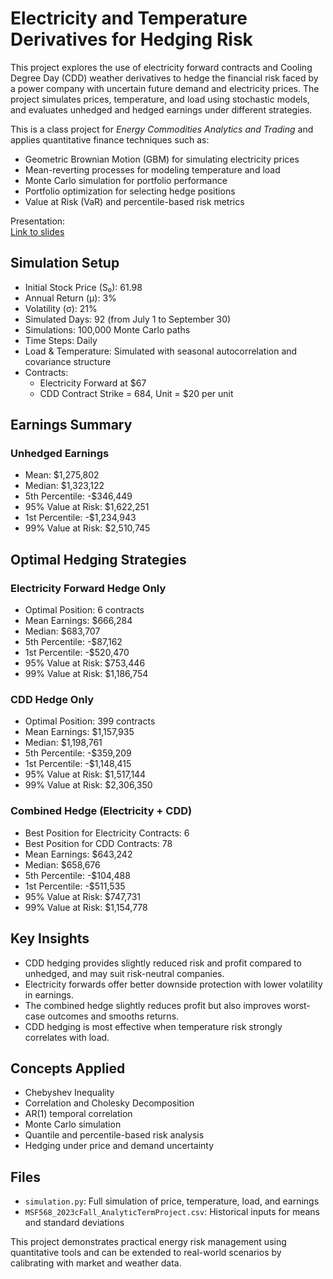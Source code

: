 # Electricity and Temperature Derivatives for Hedging Risk

This project explores the use of electricity forward contracts and Cooling Degree Day (CDD) weather derivatives to hedge the financial risk faced by a power company with uncertain future demand and electricity prices. The project simulates prices, temperature, and load using stochastic models, and evaluates unhedged and hedged earnings under different strategies.

This is a class project for *Energy Commodities Analytics and Trading* and applies quantitative finance techniques such as:

- Geometric Brownian Motion (GBM) for simulating electricity prices  
- Mean-reverting processes for modeling temperature and load  
- Monte Carlo simulation for portfolio performance  
- Portfolio optimization for selecting hedge positions  
- Value at Risk (VaR) and percentile-based risk metrics  

Presentation:  
[Link to slides](https://docs.google.com/presentation/d/1kmWw5BDqw3V5UMxtpKgjCgu0DhnZt9aOFTpuiXCUXYo/edit#slide=id.g2ad6f70761f_0_923)

## Simulation Setup

- Initial Stock Price (S₀): 61.98  
- Annual Return (μ): 3%  
- Volatility (σ): 21%  
- Simulated Days: 92 (from July 1 to September 30)  
- Simulations: 100,000 Monte Carlo paths  
- Time Steps: Daily  
- Load & Temperature: Simulated with seasonal autocorrelation and covariance structure  
- Contracts:
  - Electricity Forward at $67
  - CDD Contract Strike = 684, Unit = $20 per unit

## Earnings Summary

### Unhedged Earnings

- Mean: $1,275,802  
- Median: $1,323,122  
- 5th Percentile: -$346,449  
- 95% Value at Risk: $1,622,251  
- 1st Percentile: -$1,234,943  
- 99% Value at Risk: $2,510,745  

## Optimal Hedging Strategies

### Electricity Forward Hedge Only

- Optimal Position: 6 contracts  
- Mean Earnings: $666,284  
- Median: $683,707  
- 5th Percentile: -$87,162  
- 1st Percentile: -$520,470  
- 95% Value at Risk: $753,446  
- 99% Value at Risk: $1,186,754  

### CDD Hedge Only

- Optimal Position: 399 contracts  
- Mean Earnings: $1,157,935  
- Median: $1,198,761  
- 5th Percentile: -$359,209  
- 1st Percentile: -$1,148,415  
- 95% Value at Risk: $1,517,144  
- 99% Value at Risk: $2,306,350  

### Combined Hedge (Electricity + CDD)

- Best Position for Electricity Contracts: 6  
- Best Position for CDD Contracts: 78  
- Mean Earnings: $643,242  
- Median: $658,676  
- 5th Percentile: -$104,488  
- 1st Percentile: -$511,535  
- 95% Value at Risk: $747,731  
- 99% Value at Risk: $1,154,778  

## Key Insights

- CDD hedging provides slightly reduced risk and profit compared to unhedged, and may suit risk-neutral companies.  
- Electricity forwards offer better downside protection with lower volatility in earnings.  
- The combined hedge slightly reduces profit but also improves worst-case outcomes and smooths returns.  
- CDD hedging is most effective when temperature risk strongly correlates with load.

## Concepts Applied

- Chebyshev Inequality  
- Correlation and Cholesky Decomposition  
- AR(1) temporal correlation  
- Monte Carlo simulation  
- Quantile and percentile-based risk analysis  
- Hedging under price and demand uncertainty

## Files

- `simulation.py`: Full simulation of price, temperature, load, and earnings  
- `MSF568_2023cFall_AnalyticTermProject.csv`: Historical inputs for means and standard deviations  

This project demonstrates practical energy risk management using quantitative tools and can be extended to real-world scenarios by calibrating with market and weather data.
